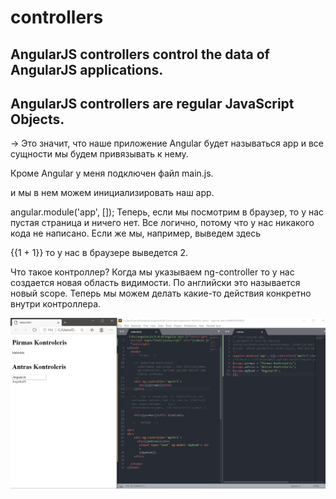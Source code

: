 # controllers

## AngularJS controllers control the data of AngularJS applications.
## AngularJS controllers are regular JavaScript Objects.

<html ng-app='app'> -> Это значит, что наше приложение Angular будет называться app и все сущности мы будем привязывать к нему.

Кроме Angular у меня подключен файл main.js.

  <script src="https://ajax.googleapis.com/ajax/libs/angularjs/1.3.5/angular.min.js"></script>
  <script type="text/javascript" src="main.js"></script>
и мы в нем можем инициализировать наш app.

angular.module('app', []);
Теперь, если мы посмотрим в браузер, то у нас пустая страница и ничего нет. 
Все логично, потому что у нас никакого кода не написано.
Если же мы, например, выведем здесь


<body>
  {{1 + 1}}
  <script src="https://ajax.googleapis.com/ajax/libs/angularjs/1.3.5/angular.min.js"></script>
  <script type="text/javascript" src="main.js"></script>
</body>
то у нас в браузере выведется 2.

Что такое контроллер? Когда мы указываем ng-controller то у нас создается новая область видимости. По английски это называется новый scope. Теперь мы можем делать какие-то действия конкретно внутри контроллера.


  ![Test Image 3](img/Done.png)
